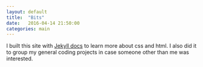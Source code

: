 ```yaml
---
layout: default
title:  "Bits"
date:   2016-04-14 21:50:00
categories: main
---
```


I built this site with [Jekyll docs][jekyll] to learn more about css and html. I also did it to group my general coding projects in case someone other than me was interested.

[jekyll]:    http://jekyllrb.com
